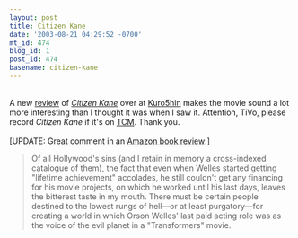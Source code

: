 ```yaml
---
layout: post
title: Citizen Kane
date: '2003-08-21 04:29:52 -0700'
mt_id: 474
blog_id: 1
post_id: 474
basename: citizen-kane
---
```

<br />A new <a href="http://www.kuro5hin.org/story/2003/8/19/211926/495">review</a> of <a href="http://www.amazon.com/exec/obidos/ASIN/B00003CX9E/bbrown-20/ref=nosim/"><cite>Citizen Kane</cite></a> over at <a href="http://www.kuro5hin.org/">Kuro5hin</a> makes the movie sound a lot more interesting than I thought it was when I saw it. Attention, TiVo, please record <cite>Citizen Kane</cite> if it's on <a href="http://www.turnerclassicmovies.com/">TCM</a>. Thank you.<br /><br />[UPDATE: Great comment in an <a href="http://www.amazon.com/exec/obidos/ASIN/030680834X/bbrown-20/ref=nosim/">Amazon book review</a>:]<blockquote>Of all Hollywood's sins (and I retain in memory a cross-indexed catalogue of them), the fact that even when Welles started getting "lifetime achievement" accolades, he still couldn't get any financing for his movie projects, on which he worked until his last days, leaves the bitterest taste in my mouth. There must be certain people destined to the lowest rungs of hell&#x2014;or at least purgatory&#x2014;for creating a world in which Orson Welles' last paid acting role was as the voice of the evil planet in a "Transformers" movie.</blockquote><br /><br /><br />
